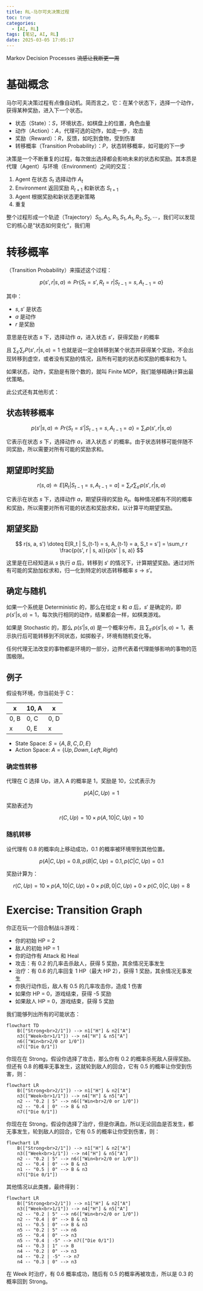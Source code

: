 ```yaml
---
title: RL-马尔可夫决策过程
toc: true
categories:
  - [AI, RL]
tags: [笔记, AI, RL]
date: 2025-03-05 17:05:17
---
```


Markov Decision Processes
~~流感让我断更一周~~

<!-- more -->

# 基础概念

马尔可夫决策过程有点像自动机。简而言之，它：在某个状态下，选择一个动作，获得某种奖励，进入下一个状态。

- 状态（State）：$S$，环境状态，如棋盘上的位置，角色血量
- 动作（Action）：$A$，代理可选的动作，如走一步，攻击
- 奖励（Reward）：$R$，反馈，如吃到食物，受到伤害
- 转移概率（Transition Probability）：$P$，状态转移概率，如可能的下一步

决策是一个不断重复的过程，每次做出选择都会影响未来的状态和奖励。其本质是代理（Agent）与环境（Environment）之间的交互：

1. Agent 在状态 $S_t$ 选择动作 $A_t$
2. Environment 返回奖励 $R_{t+1}$ 和新状态 $S_{t+1}$
3. Agent 根据奖励和新状态更新策略
4. 重复

整个过程形成一个轨迹（Trajectory）$S_0, A_0, R_1, S_1, A_1, R_2, S_2, \cdots$，我们可以发现它的核心是“状态如何变化”，我们用

# 转移概率

（Transition Probability）来描述这个过程：

$$
p(s', r | s, a) \doteq Pr\{S_t = s', R_t = r | S_{t-1} = s, A_{t-1} = a\}
$$

其中：

- $s, s'$ 是状态
- $a$ 是动作
- $r$ 是奖励

意思是在状态 $s$ 下，选择动作 $a$，进入状态 $s'$，获得奖励 $r$ 的概率

且 $\sum_{s'} \sum_r P(s', r | s, a) = 1$ 也就是说一定会转移到某个状态并获得某个奖励，不会出现转移到虚空，或者没有奖励的情况，且所有可能的状态和奖励的概率和为 1。

如果状态，动作，奖励是有限个数的，就叫 Finite MDP，我们能够精确计算出最优策略。

此公式还有其他形式：

## 状态转移概率

$$
p(s' | s, a) \doteq Pr\{S_t = s' | S_{t-1} = s, A_{t-1} = a\} = \sum_r p(s', r | s, a)
$$

它表示在状态 $s$ 下，选择动作 $a$，进入状态 $s'$ 的概率。由于状态转移可能伴随不同奖励，所以需要对所有可能的奖励求和。

## 期望即时奖励

$$
r(s, a) \doteq E[R_t | S_{t-1} = s, A_{t-1} = a] = \sum_r r \sum_{s'} p(s', r | s, a)
$$

它表示在状态 $s$ 下，选择动作 $a$，期望获得的奖励 $R_t$。每种情况都有不同的概率和奖励，所以需要对所有可能的状态和奖励求和，以计算平均期望奖励。

## 期望奖励

$$
r(s, a, s') \doteq E[R_t | S_{t-1} = s, A_{t-1} = a, S_t = s'] = \sum_r r \frac{p(s', r | s, a)}{p(s' | s, a)}
$$

这里是在已经知道从 $s$ 执行 $a$ 后，转移到 $s'$ 的情况下，计算期望奖励。通过对所有可能的奖励加权求和，归一化到特定的状态转移概率 $s \to s'$。

## 确定与随机

如果一个系统是 Deterministic 的，那么在给定 $s$ 和 $a$ 后，$s'$ 是确定的，即 $p(s' | s, a) = 1$，每次执行相同的动作，结果都会一样，如棋类游戏。

如果是 Stochastic 的，那么 $p(s' | s, a)$ 是一个概率分布，且 $\sum_{s'} p(s' | s, a) = 1$，表示执行后可能转移到不同状态，如掷骰子，环境有随机变化等。

任何代理无法改变的事物都是环境的一部分，边界代表着代理能够影响的事物的范围极限。

## 例子

假设有环境，你当前处于 C：

| x    | 10, A | x    |
| ---- | ----- | ---- |
| 0, B | 0, C  | 0, D |
| x    | 0, E  | x    |

- State Space: $S = \{A, B, C, D, E\}$
- Action Space: $A = \{Up, Down, Left, Right\}$

### 确定性转移

代理在 C 选择 Up，进入 A 的概率是 1，奖励是 10，公式表示为

$$
p(A | C, Up) = 1
$$

奖励表述为

$$
r(C, Up) = 10 \times p(A, 10 | C, Up) = 10
$$

### 随机转移

设代理有 0.8 的概率向上移动成功，0.1 的概率被环境带到其他位置。

$$
p(A | C, Up) = 0.8, p(B | C, Up) = 0.1, p(C | C, Up) = 0.1
$$

奖励计算为：

$$
r(C, Up) = 10 \times p(A, 10 | C, Up) + 0 \times p(B, 0 | C, Up) + 0 \times p(C, 0 | C, Up) = 8
$$

# Exercise: Transition Graph

你正在玩一个回合制战斗游戏：

- 你的初始 HP = 2
- 敌人的初始 HP = 1
- 你的动作有 Attack 和 Heal
- 攻击：有 0.2 的几率击杀敌人，获得 5 奖励，其余情况无事发生
- 治疗：有 0.6 的几率回复 1 HP（最大 HP 2），获得 1 奖励，其余情况无事发生
- 你执行动作后，敌人有 0.5 的几率攻击你，造成 1 伤害
- 如果你 HP = 0，游戏结束，获得 -5 奖励
- 如果敌人 HP = 0，游戏结束，获得 5 奖励

我们能够列出所有的可能状态：

```mermaid
flowchart TD
    B(["Strong<br>2/1"]) --> n1["H"] & n2["A"]
    n3(["Week<br>1/1"]) --> n4["H"] & n5["A"]
    n6(["Win<br>2/0 or 1/0"])
    n7(["Die 0/1"])
```

你现在在 Strong，假设你选择了攻击，那么你有 0.2 的概率杀死敌人获得奖励。但还有 0.8 的概率无事发生，这就轮到敌人的回合，它有 0.5 的概率让你受到伤害，则：

```mermaid
flowchart LR
    B(["Strong<br>2/1"]) --> n1["H"] & n2["A"]
    n3(["Week<br>1/1"]) --> n4["H"] & n5["A"]
    n2 -- "0.2 | 5" --> n6(["Win<br>2/0 or 1/0"])
    n2 -- "0.4 | 0" --> B & n3
    n7(["Die 0/1"])
```

你现在在 Strong，假设你选择了治疗，但是你满血，所以无论回血是否发生，都无事发生，轮到敌人的回合，它有 0.5 的概率让你受到伤害，则：

```mermaid
flowchart LR
    B(["Strong<br>2/1"]) --> n1["H"] & n2["A"]
    n3(["Week<br>1/1"]) --> n4["H"] & n5["A"]
    n2 -- "0.2 | 5" --> n6(["Win<br>2/0 or 1/0"])
    n2 -- "0.4 | 0" --> B & n3
    n1 -- "0.5 | 0" --> B & n3
    n7(["Die 0/1"])
```

其他情况以此类推，最终得到：

```mermaid
flowchart LR
    B(["Strong<br>2/1"]) --> n1["H"] & n2["A"]
    n3(["Week<br>1/1"]) --> n4["H"] & n5["A"]
    n2 -- "0.2 | 5" --> n6(["Win<br>2/0 or 1/0"])
    n2 -- "0.4 | 0" --> B & n3
    n1 -- "0.5 | 0" --> B & n3
    n5 -- "0.2 | 5" --> n6
    n5 -- "0.4 | 0" --> n3
    n5 -- "0.4 | -5" --> n7(["Die 0/1"])
    n4 -- "0.3 | 1" --> B
    n4 -- "0.2 | 0" --> n3
    n4 -- "0.2 | -5" --> n7
    n4 -- "0.3 | 0" --> n3
```

在 Week 时治疗，有 0.6 概率成功，随后有 0.5 的概率再被攻击，所以是 0.3 的概率回到 Strong。
